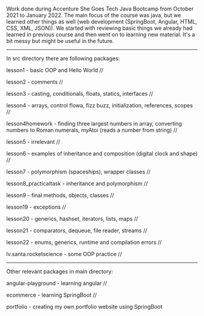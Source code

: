 Work done during Accenture She Goes Tech Java Bootcamp from October 2021 to January 2022.
The main focus of the course was java, but we learned other things as well (web 
development (SpringBoot, Angular, HTML, CSS, XML, JSON)). 
We started with reviewing basic things we already had learned in previous course and 
then went on to learning new material. It's a bit messy but might be useful in the future.

-------------------------

In src directory there are following packages: 

lesson1 - basic OOP and Hello World // 

lesson2 - comments // 

lesson3 - casting, conditionals, floats, statics, interfaces //

lesson4 - arrays, control flowa, fizz buzz, initialization, references, scopes //  

lesson4homework - finding three largest numbers in array, converting numbers to Roman 
numerals, myAtoi (reads a number from string) // 

lesson5 - irrelevant // 

lesson6 - examples of inheritance and composition (digital clock and shape) // 

lesson7 - polymorphism (spaceships), wrapper classes // 

lesson8_practicaltask - inheritance and polymorphism // 

lesson9 - final methods, objects, classes // 

lesson19 - exceptions // 

lesson20 - generics, hashset, iterators, lists, maps // 

lesson21 - comparators, dequeue, file reader, streams // 

lesson22 - enums, generics, runtime and compilation errors // 

lv.santa.rocketscience - some OOP practice //  

----------------------------

Other relevant packages in main directory: 

angular-playground - learning angular // 

ecommerce - learning SpringBoot //

portfolio - creating my own portfolio website using SpringBoot
